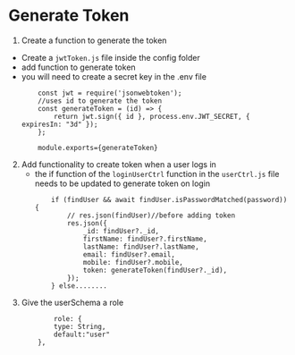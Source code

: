 # Generate Token
1. Create a function to generate the token
- Create a `jwtToken.js` file inside the config folder
- add function to generate token
- you will need to create a secret key in the .env file
    ```
        const jwt = require('jsonwebtoken');
        //uses id to generate the token
        const generateToken = (id) => {
            return jwt.sign({ id }, process.env.JWT_SECRET, { expiresIn: "3d" });
        };

        module.exports={generateToken}
    ```

2. Add functionality to create token when a user logs in
    - the if function of the `loginUserCtrl` function in the `userCtrl.js` file needs to be updated to generate token on login
        ```
            if (findUser && await findUser.isPasswordMatched(password)) {
                // res.json(findUser)//before adding token
                res.json({
                    _id: findUser?._id,
                    firstName: findUser?.firstName,
                    lastName: findUser?.lastName,
                    email: findUser?.email,
                    mobile: findUser?.mobile,
                    token: generateToken(findUser?._id),
                });
            } else........
        ```
3. Give the userSchema a role
    ```
            role: {
            type: String,
            default:"user"
        },
    ```
